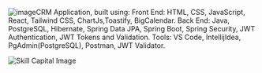 ![image](https://github.com/user-attachments/assets/493c4cac-6a8c-44d6-ae90-5c84aabe8ca2)CRM Application, built using:
Front End: HTML, CSS, JavaScript, React, Tailwind CSS, ChartJs,Toastify, BigCalendar.
Back End: Java, PostgreSQL, Hibernate, Spring Data JPA, Spring Boot, Spring Security, JWT Authentication, JWT Tokens and Validation.
Tools: VS Code, IntellijIdea, PgAdmin(PostgreSQL), Postman, JWT Validator.


![Skill Capital Image](https://github.com/user-attachments/assets/4b449127-47d8-4413-a9cb-25818ae6a7dd)


